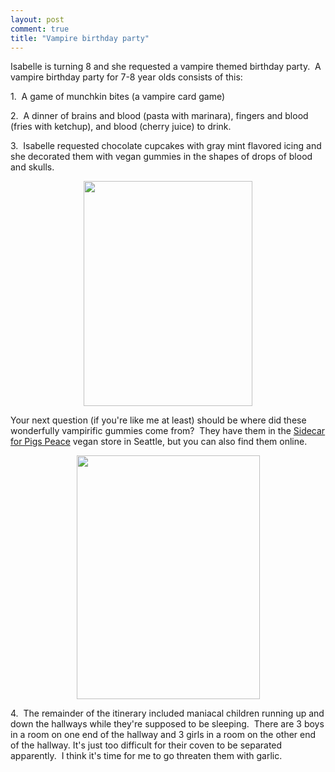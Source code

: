 ```yaml
---
layout: post
comment: true
title: "Vampire birthday party"
---
```

Isabelle is turning 8 and she requested a vampire themed birthday party.  A vampire birthday party for 7-8 year olds consists of this:

1.  A game of munchkin bites (a vampire card game)

2.  A dinner of brains and blood (pasta with marinara), fingers and blood (fries with ketchup), and blood (cherry juice) to drink.

3.  Isabelle requested chocolate cupcakes with gray mint flavored icing and she decorated them with vegan gummies in the shapes of drops of blood and skulls.
<p style="text-align: center;"><a href="http://ieatcupcakes.com/wp-content/uploads/2009/11/p_1600_1200_6D280864-BFB4-486D-AB3E-6F62B9CBFD74.jpeg"><img class="size-full wp-image-364 aligncenter" src="http://ieatcupcakes.com/wp-content/uploads/2009/11/p_1600_1200_6D280864-BFB4-486D-AB3E-6F62B9CBFD74.jpeg" alt="" width="270" height="360" /></a></p>
<p style="text-align: left;">Your next question (if you're like me at least) should be where did these wonderfully vampirific gummies come from?  They have them in the <a href="http://www.flickr.com/photos/chocolatecupcakes/3696231675/" target="_blank">Sidecar for Pigs Peace</a> vegan store in Seattle, but you can also find them online.</p>
<p style="text-align: center;"><a href="http://ieatcupcakes.com/wp-content/uploads/2009/11/p_1600_1200_8A737B71-5EDD-4657-9772-FAD1C3CA8BB2.jpeg"><img class="size-full wp-image-364 aligncenter" src="http://ieatcupcakes.com/wp-content/uploads/2009/11/p_1600_1200_8A737B71-5EDD-4657-9772-FAD1C3CA8BB2.jpeg" alt="" width="293" height="390" /></a></p>
<p style="text-align: left;">4.  The remainder of the itinerary included maniacal children running up and down the hallways while they're supposed to be sleeping.  There are 3 boys in a room on one end of the hallway and 3 girls in a room on the other end of the hallway. It's just too difficult for their coven to be separated apparently.  I think it's time for me to go threaten them with garlic.</p>
